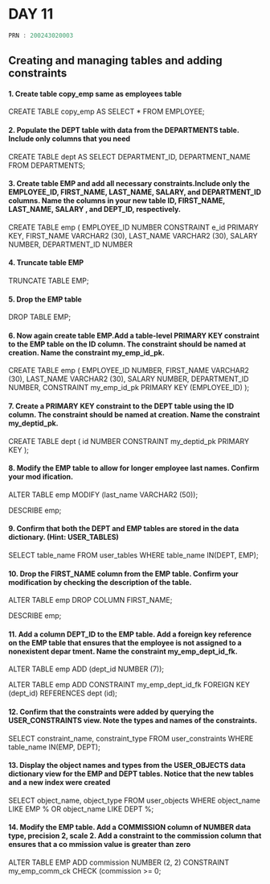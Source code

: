 # DAY 11


```C
PRN : 200243020003
```
## Creating and managing tables and adding constraints
#### 1. Create table copy_emp same as employees table
CREATE TABLE copy_emp AS
SELECT
	*
FROM
	EMPLOYEE;
#### 2. Populate the DEPT table with data from the DEPARTMENTS table. Include only columns that you need
CREATE TABLE dept AS
SELECT
	DEPARTMENT_ID,
	DEPARTMENT_NAME
FROM
	DEPARTMENTS;

#### 3. Create table EMP and add all necessary constraints.Include only the EMPLOYEE_ID, FIRST_NAME, LAST_NAME, SALARY, and DEPARTMENT_ID columns. Name the columns in your new table ID, FIRST_NAME, LAST_NAME, SALARY , and DEPT_ID, respectively.
CREATE TABLE emp (
	EMPLOYEE_ID NUMBER CONSTRAINT e_id PRIMARY KEY,
	FIRST_NAME VARCHAR2 (30),
	LAST_NAME VARCHAR2 (30),
	SALARY NUMBER,
	DEPARTMENT_ID NUMBER
#### 4. Truncate table EMP
TRUNCATE TABLE EMP;
#### 5. Drop the EMP table
DROP TABLE EMP;
#### 6. Now again create table EMP.Add a table-level PRIMARY KEY constraint to the EMP table on the ID column. The constraint should be named at creation. Name the constraint my_emp_id_pk.
CREATE TABLE emp (
	EMPLOYEE_ID NUMBER,
	FIRST_NAME VARCHAR2 (30),
	LAST_NAME VARCHAR2 (30),
	SALARY NUMBER,
	DEPARTMENT_ID NUMBER,
	CONSTRAINT my_emp_id_pk PRIMARY KEY (EMPLOYEE_ID)
);
#### 7. Create a PRIMARY KEY constraint to the DEPT table using the ID column. The constraint should be named at creation. Name the constraint my_deptid_pk.
CREATE TABLE dept (
	id NUMBER CONSTRAINT my_deptid_pk PRIMARY KEY
);
#### 8. Modify the EMP table to allow for longer employee last names. Confirm your mod ification.
ALTER TABLE emp MODIFY (last_name VARCHAR2 (50));

DESCRIBE emp;
#### 9. Confirm that both the DEPT and EMP tables are stored in the data dictionary. (Hint: USER_TABLES)
SELECT
	table_name
FROM
	user_tables
WHERE
	table_name IN(DEPT, EMP);
#### 10. Drop the FIRST_NAME column from the EMP table. Confirm your modification by checking the description of the table.
ALTER TABLE emp DROP COLUMN FIRST_NAME;

DESCRIBE emp;
#### 11. Add a column DEPT_ID to the EMP table. Add a foreign key reference on the EMP table that ensures that the employee is not assigned to a nonexistent depar tment. Name the constraint my_emp_dept_id_fk.
ALTER TABLE emp
	ADD (dept_id NUMBER (7));

ALTER TABLE emp
	ADD CONSTRAINT my_emp_dept_id_fk FOREIGN KEY (dept_id) REFERENCES dept (id);
#### 12. Confirm that the constraints were added by querying the USER_CONSTRAINTS view. Note the types and names of the constraints.
SELECT
	constraint_name,
	constraint_type
FROM
	user_constraints
WHERE
	table_name IN(EMP, DEPT);
#### 13. Display the object names and types from the USER_OBJECTS data dictionary view for the EMP and DEPT tables. Notice that the new tables and a new index were created
SELECT
	object_name,
	object_type
FROM
	user_objects
WHERE
	object_name LIKE EMP %
	OR object_name LIKE DEPT %;
#### 14. Modify the EMP table. Add a COMMISSION column of NUMBER data type, precision 2, scale 2. Add a constraint to the commission column that ensures that a co mmission value is greater than zero
ALTER TABLE EMP
	ADD commission NUMBER (2, 2) CONSTRAINT my_emp_comm_ck CHECK (commission >= 0;